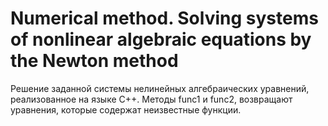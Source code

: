 # Numerical method. Solving systems of nonlinear algebraic equations by the Newton method

Решение заданной системы нелинейных алгебраических уравнений, реализованное на языке C++. Методы func1 и func2, возвращают уравнения, которые содержат неизвестные функции.
